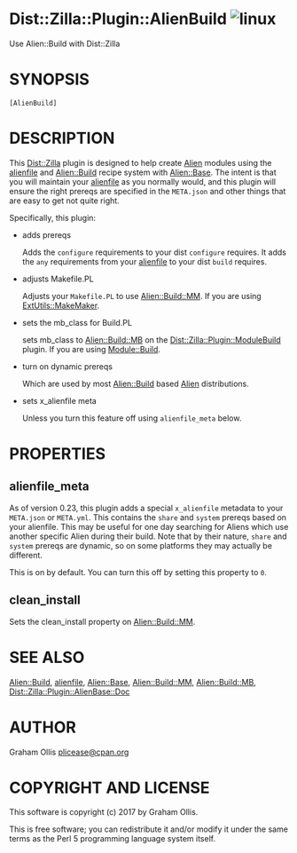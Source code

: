 # Dist::Zilla::Plugin::AlienBuild ![linux](https://github.com/PerlAlien/Dist-Zilla-Plugin-AlienBuild/workflows/linux/badge.svg)

Use Alien::Build with Dist::Zilla

# SYNOPSIS

```
[AlienBuild]
```

# DESCRIPTION

This [Dist::Zilla](https://metacpan.org/pod/Dist::Zilla) plugin is designed to help create [Alien](https://metacpan.org/pod/Alien) modules using
the [alienfile](https://metacpan.org/pod/alienfile) and [Alien::Build](https://metacpan.org/pod/Alien::Build) recipe system with [Alien::Base](https://metacpan.org/pod/Alien::Base).  The
intent is that you will maintain your [alienfile](https://metacpan.org/pod/alienfile) as you normally would,
and this plugin will ensure the right prereqs are specified in the `META.json`
and other things that are easy to get not quite right.

Specifically, this plugin:

- adds prereqs

    Adds the `configure` requirements to your dist `configure` requires.  It
    adds the `any` requirements from your [alienfile](https://metacpan.org/pod/alienfile) to your dist `build`
    requires.

- adjusts Makefile.PL

    Adjusts your `Makefile.PL` to use [Alien::Build::MM](https://metacpan.org/pod/Alien::Build::MM).  If you are using
    [ExtUtils::MakeMaker](https://metacpan.org/pod/ExtUtils::MakeMaker).

- sets the mb\_class for Build.PL

    sets mb\_class to [Alien::Build::MB](https://metacpan.org/pod/Alien::Build::MB) on the [Dist::Zilla::Plugin::ModuleBuild](https://metacpan.org/pod/Dist::Zilla::Plugin::ModuleBuild)
    plugin.  If you are using [Module::Build](https://metacpan.org/pod/Module::Build).

- turn on dynamic prereqs

    Which are used by most [Alien::Build](https://metacpan.org/pod/Alien::Build) based [Alien](https://metacpan.org/pod/Alien) distributions.

- sets x\_alienfile meta

    Unless you turn this feature off using `alienfile_meta` below.

# PROPERTIES

## alienfile\_meta

As of version 0.23, this plugin adds a special `x_alienfile` metadata to your
`META.json` or `META.yml`.  This contains the `share` and `system` prereqs
based on your alienfile.  This may be useful for one day searching for Aliens
which use another specific Alien during their build.  Note that by their nature,
`share` and `system` prereqs are dynamic, so on some platforms they may
actually be different.

This is on by default.  You can turn this off by setting this property to `0`.

## clean\_install

Sets the clean\_install property on [Alien::Build::MM](https://metacpan.org/pod/Alien::Build::MM).

# SEE ALSO

[Alien::Build](https://metacpan.org/pod/Alien::Build), [alienfile](https://metacpan.org/pod/alienfile), [Alien::Base](https://metacpan.org/pod/Alien::Base), [Alien::Build::MM](https://metacpan.org/pod/Alien::Build::MM), [Alien::Build::MB](https://metacpan.org/pod/Alien::Build::MB),
[Dist::Zilla::Plugin::AlienBase::Doc](https://metacpan.org/pod/Dist::Zilla::Plugin::AlienBase::Doc)

# AUTHOR

Graham Ollis <plicease@cpan.org>

# COPYRIGHT AND LICENSE

This software is copyright (c) 2017 by Graham Ollis.

This is free software; you can redistribute it and/or modify it under
the same terms as the Perl 5 programming language system itself.
